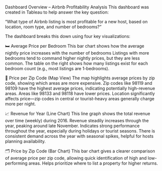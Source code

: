 Dashboard Overview – Airbnb Profitability Analysis
This dashboard was created in Tableau to help answer the key question:

“What type of Airbnb listing is most profitable for a new host, based on location, room type, and number of bedrooms?”

The dashboard breaks this down using four key visualizations:

🛏️ Average Price per Bedroom
This bar chart shows how the average nightly price increases with the number of bedrooms
Listings with more bedrooms tend to command higher nightly prices, but they are less common. The table on the right shows how many listings exist for each bedroom count (e.g., most listings are 1-bedrooms).

📍 Price per Zip Code (Map View)
The map highlights average prices by zip code, showing which areas are more expensive.
Zip codes like 98119 and 98109 have the highest average prices, indicating potentially high-revenue areas.
Areas like 98133 and 98118 have lower prices.
Location significantly affects price—zip codes in central or tourist-heavy areas generally charge more per night.

📈 Revenue for Year (Line Chart)
This line graph shows the total revenue over time (weekly) during 2016.
Revenue steadily increases through the year, peaking around late November.
Indicates strong performance throughout the year, especially during holidays or tourist seasons.
There is consistent demand across the year with seasonal spikes, helpful for hosts planning availability.

🗂️ Price by Zip Code (Bar Chart)
This bar chart gives a clearer comparison of average price per zip code, allowing quick identification of high and low-performing areas.
Helps prioritize where to list a property for higher returns.
